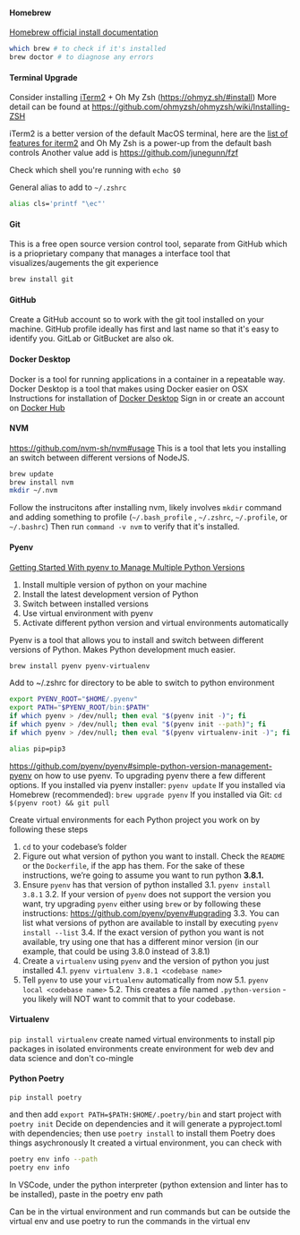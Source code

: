 #### Homebrew
[Homebrew official install documentation](https://docs.brew.sh/Installation "https://docs.brew.sh/Installation")
```bash
which brew # to check if it's installed
brew doctor # to diagnose any errors
```
#### Terminal Upgrade
Consider installing  [iTerm2](https://iterm2.com/ "https://iterm2.com/") + Oh My Zsh (https://ohmyz.sh/#install)
More detail can be found at https://github.com/ohmyzsh/ohmyzsh/wiki/Installing-ZSH

iTerm2 is a better version of the default MacOS terminal, here are the [list of features for iterm2](https://iterm2.com/features.html) and Oh My Zsh is a power-up from the default bash controls
Another value add is https://github.com/junegunn/fzf

Check which shell you're running with `echo $0`

General alias to add to `~/.zshrc`
```bash
alias cls='printf "\ec"'
```
#### Git
This is a free open source version control tool, separate from GitHub which is a prioprietary company that manages a interface tool that visualizes/augements the git experience
```bash
brew install git
```

#### GitHub
Create a GitHub account so to work with the git tool installed on your machine. GitHub profile ideally has first and last name so that it's easy to identify you. GitLab or GitBucket are also ok.

#### Docker Desktop
Docker is a tool for running applications in a container in a repeatable way. Docker Desktop is a tool that makes using Docker easier on OSX
Instructions for installation of [Docker Desktop](https://www.docker.com/products/docker-desktop)
Sign in or create an account on [Docker Hub]( https://hub.docker.com/signup)

#### NVM
https://github.com/nvm-sh/nvm#usage
This is a tool that lets you installing an switch between different versions of NodeJS.

```bash
brew update
brew install nvm
mkdir ~/.nvm
```
Follow the instrucitons after installing nvm, likely involves `mkdir` command and adding something to profile (`~/.bash_profile` , `~/.zshrc`, `~/.profile`, or `~/.bashrc`)
Then run `command -v nvm`  to verify that it's installed. 

#### Pyenv
[Getting Started With pyenv to Manage Multiple Python Versions](https://www.youtube.com/watch?v=ikKpWM4_3g4)
1. Install multiple version of python on your machine
2. Install the latest development version of Python
3. Switch between installed versions
4. Use virtual environment with pyenv
5. Activate different python version and virtual environments automatically

Pyenv is a tool that allows you to install and switch between different versions of Python. Makes Python development much easier. 
```bash
brew install pyenv pyenv-virtualenv
```

Add to ~/.zshrc for directory to be able to switch to python environment
```bash
export PYENV_ROOT="$HOME/.pyenv"
export PATH="$PYENV_ROOT/bin:$PATH"
if which pyenv > /dev/null; then eval "$(pyenv init -)"; fi
if which pyenv > /dev/null; then eval "$(pyenv init --path)"; fi
if which pyenv > /dev/null; then eval "$(pyenv virtualenv-init -)"; fi

alias pip=pip3
```

https://github.com/pyenv/pyenv#simple-python-version-management-pyenv on how to use pyenv.
To upgrading pyenv there a few different options.
If you installed via pyenv installer: `pyenv update`
If you installed via Homebrew (recommended): `brew upgrade pyenv`
If you installed via Git: `cd $(pyenv root) && git pull`

Create virtual environments for each Python project you work on by following these steps

1.  `cd` to your codebase’s folder
2. Figure out what version of python you want to install. Check the `README` or the `Dockerfile`, if the app has them. For the sake of these instructions, we’re going to assume you want to run python **3.8.1.**
3. Ensure `pyenv` has that version of python installed
	3.1.  `pyenv install 3.8.1`
	3.2.  If your version of `pyenv` does not support the version you want, try upgrading `pyenv` either using `brew` or by following these instructions: https://github.com/pyenv/pyenv#upgrading
	3.3.  You can list what versions of python are available to install by executing `pyenv install --list`
	3.4.  If the exact version of python you want is not available, try using one that has a different minor version (in our example, that could be using 3.8.0 instead of 3.8.1)
4.  Create a `virtualenv` using `pyenv` and the version of python you just installed
	4.1.  `pyenv virtualenv 3.8.1 <codebase name>`
5.  Tell `pyenv` to use your `virtualenv` automatically from now
	5.1.  `pyenv local <codebase name>`
	5.2.  This creates a file named `.python-version` - you likely will NOT want to commit that to your codebase.

#### Virtualenv
`pip install virtualenv`
create named virtual environments to install pip packages in isolated environments
create environment for web dev and data science and don't co-mingle

#### Python Poetry
`pip install poetry`

and then add `export PATH=$PATH:$HOME/.poetry/bin`
and start project with `poetry init`
Decide on dependencies and it will generate a pyproject.toml with dependencies; then use `poetry install` to install them
Poetry does things asychronously
It created a virtual environment, you can check with 
```bash
poetry env info --path
poetry env info
```

In VSCode, under the python interpreter (python extension and linter has to be installed), paste in the poetry env path

Can be in the virtual environment and run commands but can be outside the virtual env and use poetry to run the commands in the virtual env



